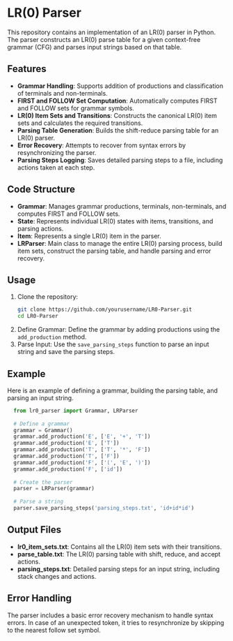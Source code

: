 # LR(0) Parser

This repository contains an implementation of an LR(0) parser in Python. The parser constructs an LR(0) parse table for a given context-free grammar (CFG) and parses input strings based on that table.

## Features

- **Grammar Handling**: Supports addition of productions and classification of terminals and non-terminals.
- **FIRST and FOLLOW Set Computation**: Automatically computes FIRST and FOLLOW sets for grammar symbols.
- **LR(0) Item Sets and Transitions**: Constructs the canonical LR(0) item sets and calculates the required transitions.
- **Parsing Table Generation**: Builds the shift-reduce parsing table for an LR(0) parser.
- **Error Recovery**: Attempts to recover from syntax errors by resynchronizing the parser.
- **Parsing Steps Logging**: Saves detailed parsing steps to a file, including actions taken at each step.

## Code Structure

- **Grammar**: Manages grammar productions, terminals, non-terminals, and computes FIRST and FOLLOW sets.
- **State**: Represents individual LR(0) states with items, transitions, and parsing actions.
- **Item**: Represents a single LR(0) item in the parser.
- **LRParser**: Main class to manage the entire LR(0) parsing process, build item sets, construct the parsing table, and handle parsing and error recovery.

## Usage

1. Clone the repository:
   ```bash
   git clone https://github.com/yourusername/LR0-Parser.git
   cd LR0-Parser
2. Define Grammar: Define the grammar by adding productions using the `add_production` method.
3. Parse Input: Use the `save_parsing_steps` function to parse an input string and save the parsing steps.

## Example
Here is an example of defining a grammar, building the parsing table, and parsing an input string.
```python
  from lr0_parser import Grammar, LRParser
  
  # Define a grammar
  grammar = Grammar()
  grammar.add_production('E', ['E', '+', 'T'])
  grammar.add_production('E', ['T'])
  grammar.add_production('T', ['T', '*', 'F'])
  grammar.add_production('T', ['F'])
  grammar.add_production('F', ['(', 'E', ')'])
  grammar.add_production('F', ['id'])
  
  # Create the parser
  parser = LRParser(grammar)
  
  # Parse a string
  parser.save_parsing_steps('parsing_steps.txt', 'id+id*id')
```

## Output Files
- **lr0_item_sets.txt**: Contains all the LR(0) item sets with their transitions.
- **parse_table.txt**: The LR(0) parsing table with shift, reduce, and accept actions.
- **parsing_steps.txt**: Detailed parsing steps for an input string, including stack changes and actions.

## Error Handling
The parser includes a basic error recovery mechanism to handle syntax errors. In case of an unexpected token, it tries to resynchronize by skipping to the nearest follow set symbol.

